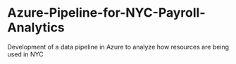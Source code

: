 # Azure-Pipeline-for-NYC-Payroll-Analytics
Development of a data pipeline in Azure to analyze how resources are being used in NYC
